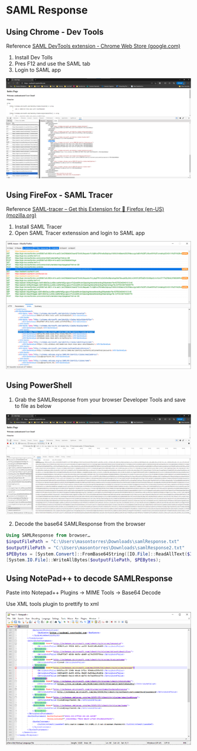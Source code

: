 # SAML Response

## Using Chrome - Dev Tools

Reference [SAML DevTools extension - Chrome Web Store (google.com)](https://chrome.google.com/webstore/detail/saml-devtools-extension/jndllhgbinhiiddokbeoeepbppdnhhio)

1. Install Dev Tolls
2. Pres F12 and use the SAML tab
3. Login to SAML app

![TestWeb01](/img/2-OnPrem-SAML-Response-Chrome.png)

## Using FireFox - SAML Tracer

Reference [SAML-tracer – Get this Extension for 🦊 Firefox (en-US) (mozilla.org)](https://addons.mozilla.org/en-US/firefox/addon/saml-tracer/)

1. Install SAML Tracer
2. Open SAML Tracer extenssion and login to SAML app

![TestWeb01](/img/2-OnPrem-SAML-Response-Firefox.png)

## Using PowerShell 

1. Grab the SAMLResponse from your browser Developer Tools and save to file as below

![TestWeb01](/img/2-OnPrem-SAML-Response-BrowserPowershell01.png)

2. Decode the base64 SAMLResponse from the browser

```Powershell
Using SAMLResponse from browser…
$inputFilePath = "C:\Users\masontorres\Downloads\samlResponse.txt"
$outputFilePath = "C:\Users\masontorres\Downloads\samlResponse2.txt"
$PEBytes = [System.Convert]::FromBase64String([IO.File]::ReadAllText($InputFilePath))  
[System.IO.File]::WriteAllBytes($outputFilePath, $PEBytes);
```

## Using NotePad++ to decode SAMLResponse

Paste into Notepad++
Plugins -> MIME Tools -> Base64 Decode

Use XML tools plugin to prettify to xml

![TestWeb01](/img/2-OnPrem-SAML-Response-BrowserPowershell02.png)